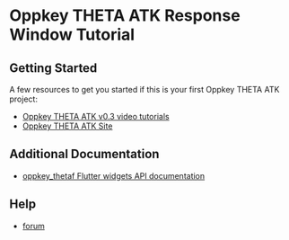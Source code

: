 # Oppkey THETA ATK Response Window Tutorial


## Getting Started


A few resources to get you started if this is your first
Oppkey THETA ATK project:

* [Oppkey THETA ATK v0.3 video tutorials](https://youtube.com/playlist?list=PL0feeJIlTI8m_DuzSk2xkd86j2q5VYv_o)
* [Oppkey THETA ATK Site](https://oppkey.github.io/oppkey_theta_atk/)

## Additional Documentation

* [oppkey_thetaf Flutter widgets API documentation](https://oppkey.github.io/oppkey_thetaf/)

## Help

* [forum](https://community.theta360.guide)
